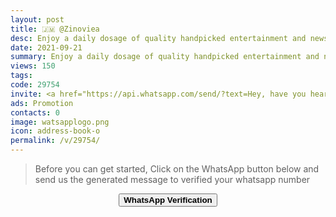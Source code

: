 ```yaml
---
layout: post
title: 🇯🇲 @Zinoviea 
desc: Enjoy a daily dosage of quality handpicked entertainment and news Via our WhatsApp Status updates
date: 2021-09-21
summary: Enjoy a daily dosage of quality handpicked entertainment and news Via your WhatsApp Status, my iD code is 29754 I'm a proud member since
views: 150
tags: 
code: 29754
invite: <a href="https://api.whatsapp.com/send/?text=Hey, have you heard about this WhatsApp TV. Check out their website https://www.watsapp.tv and if you want to join use my code 29754 because I'm a member" class="page-scroll">Invite Friends</a>
ads: Promotion
contacts: 0
image: watsapplogo.png
icon: address-book-o
permalink: /v/29754/
---
```



>Before you can get started, Click on the WhatsApp button below and send us the generated message to verified your whatsapp number
   
<center><a href="https://api.whatsapp.com/send?phone={{site.tell}}&text=ID 29754 Invited Me" class="page-scroll"><button class="btn btn-outline btn-xl" id="#signup"><strong>WhatsApp Verification</strong></button></a></center>
